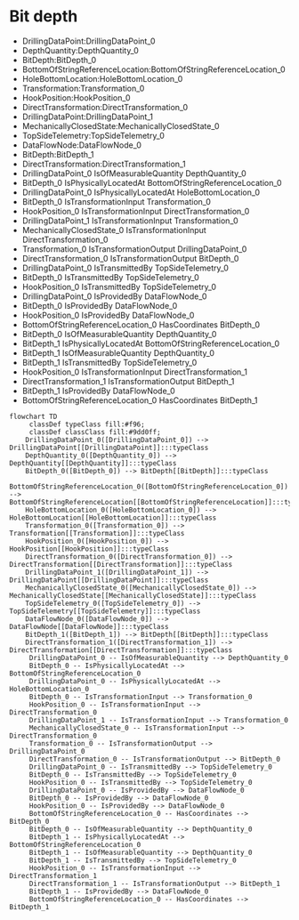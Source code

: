 # Bit depth
- DrillingDataPoint:DrillingDataPoint_0
- DepthQuantity:DepthQuantity_0
- BitDepth:BitDepth_0
- BottomOfStringReferenceLocation:BottomOfStringReferenceLocation_0
- HoleBottomLocation:HoleBottomLocation_0
- Transformation:Transformation_0
- HookPosition:HookPosition_0
- DirectTransformation:DirectTransformation_0
- DrillingDataPoint:DrillingDataPoint_1
- MechanicallyClosedState:MechanicallyClosedState_0
- TopSideTelemetry:TopSideTelemetry_0
- DataFlowNode:DataFlowNode_0
- BitDepth:BitDepth_1
- DirectTransformation:DirectTransformation_1
- DrillingDataPoint_0 IsOfMeasurableQuantity DepthQuantity_0
- BitDepth_0 IsPhysicallyLocatedAt BottomOfStringReferenceLocation_0
- DrillingDataPoint_0 IsPhysicallyLocatedAt HoleBottomLocation_0
- BitDepth_0 IsTransformationInput Transformation_0
- HookPosition_0 IsTransformationInput DirectTransformation_0
- DrillingDataPoint_1 IsTransformationInput Transformation_0
- MechanicallyClosedState_0 IsTransformationInput DirectTransformation_0
- Transformation_0 IsTransformationOutput DrillingDataPoint_0
- DirectTransformation_0 IsTransformationOutput BitDepth_0
- DrillingDataPoint_0 IsTransmittedBy TopSideTelemetry_0
- BitDepth_0 IsTransmittedBy TopSideTelemetry_0
- HookPosition_0 IsTransmittedBy TopSideTelemetry_0
- DrillingDataPoint_0 IsProvidedBy DataFlowNode_0
- BitDepth_0 IsProvidedBy DataFlowNode_0
- HookPosition_0 IsProvidedBy DataFlowNode_0
- BottomOfStringReferenceLocation_0 HasCoordinates BitDepth_0
- BitDepth_0 IsOfMeasurableQuantity DepthQuantity_0
- BitDepth_1 IsPhysicallyLocatedAt BottomOfStringReferenceLocation_0
- BitDepth_1 IsOfMeasurableQuantity DepthQuantity_0
- BitDepth_1 IsTransmittedBy TopSideTelemetry_0
- HookPosition_0 IsTransformationInput DirectTransformation_1
- DirectTransformation_1 IsTransformationOutput BitDepth_1
- BitDepth_1 IsProvidedBy DataFlowNode_0
- BottomOfStringReferenceLocation_0 HasCoordinates BitDepth_1
```mermaid
flowchart TD
	 classDef typeClass fill:#f96;
	 classDef classClass fill:#9dd0ff;
	DrillingDataPoint_0([DrillingDataPoint_0]) --> DrillingDataPoint[[DrillingDataPoint]]:::typeClass
	DepthQuantity_0([DepthQuantity_0]) --> DepthQuantity[[DepthQuantity]]:::typeClass
	BitDepth_0([BitDepth_0]) --> BitDepth[[BitDepth]]:::typeClass
	BottomOfStringReferenceLocation_0([BottomOfStringReferenceLocation_0]) --> BottomOfStringReferenceLocation[[BottomOfStringReferenceLocation]]:::typeClass
	HoleBottomLocation_0([HoleBottomLocation_0]) --> HoleBottomLocation[[HoleBottomLocation]]:::typeClass
	Transformation_0([Transformation_0]) --> Transformation[[Transformation]]:::typeClass
	HookPosition_0([HookPosition_0]) --> HookPosition[[HookPosition]]:::typeClass
	DirectTransformation_0([DirectTransformation_0]) --> DirectTransformation[[DirectTransformation]]:::typeClass
	DrillingDataPoint_1([DrillingDataPoint_1]) --> DrillingDataPoint[[DrillingDataPoint]]:::typeClass
	MechanicallyClosedState_0([MechanicallyClosedState_0]) --> MechanicallyClosedState[[MechanicallyClosedState]]:::typeClass
	TopSideTelemetry_0([TopSideTelemetry_0]) --> TopSideTelemetry[[TopSideTelemetry]]:::typeClass
	DataFlowNode_0([DataFlowNode_0]) --> DataFlowNode[[DataFlowNode]]:::typeClass
	BitDepth_1([BitDepth_1]) --> BitDepth[[BitDepth]]:::typeClass
	DirectTransformation_1([DirectTransformation_1]) --> DirectTransformation[[DirectTransformation]]:::typeClass
	 DrillingDataPoint_0 -- IsOfMeasurableQuantity --> DepthQuantity_0 
	 BitDepth_0 -- IsPhysicallyLocatedAt --> BottomOfStringReferenceLocation_0 
	 DrillingDataPoint_0 -- IsPhysicallyLocatedAt --> HoleBottomLocation_0 
	 BitDepth_0 -- IsTransformationInput --> Transformation_0 
	 HookPosition_0 -- IsTransformationInput --> DirectTransformation_0 
	 DrillingDataPoint_1 -- IsTransformationInput --> Transformation_0 
	 MechanicallyClosedState_0 -- IsTransformationInput --> DirectTransformation_0 
	 Transformation_0 -- IsTransformationOutput --> DrillingDataPoint_0 
	 DirectTransformation_0 -- IsTransformationOutput --> BitDepth_0 
	 DrillingDataPoint_0 -- IsTransmittedBy --> TopSideTelemetry_0 
	 BitDepth_0 -- IsTransmittedBy --> TopSideTelemetry_0 
	 HookPosition_0 -- IsTransmittedBy --> TopSideTelemetry_0 
	 DrillingDataPoint_0 -- IsProvidedBy --> DataFlowNode_0 
	 BitDepth_0 -- IsProvidedBy --> DataFlowNode_0 
	 HookPosition_0 -- IsProvidedBy --> DataFlowNode_0 
	 BottomOfStringReferenceLocation_0 -- HasCoordinates --> BitDepth_0 
	 BitDepth_0 -- IsOfMeasurableQuantity --> DepthQuantity_0 
	 BitDepth_1 -- IsPhysicallyLocatedAt --> BottomOfStringReferenceLocation_0 
	 BitDepth_1 -- IsOfMeasurableQuantity --> DepthQuantity_0 
	 BitDepth_1 -- IsTransmittedBy --> TopSideTelemetry_0 
	 HookPosition_0 -- IsTransformationInput --> DirectTransformation_1 
	 DirectTransformation_1 -- IsTransformationOutput --> BitDepth_1 
	 BitDepth_1 -- IsProvidedBy --> DataFlowNode_0 
	 BottomOfStringReferenceLocation_0 -- HasCoordinates --> BitDepth_1 
```
